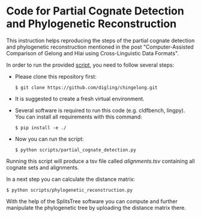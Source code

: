 # Code for Partial Cognate Detection and Phylogenetic Reconstruction

This instruction helps reproducing the steps of the partial cognate detection and phylogenetic reconstruction mentioned in the post "Computer-Assisted Comparison of Gelong and Hlai using Cross-Linguistic Data Formats".

In order to run the provided [script](https://github.com/digling/chingelong/blob/main/scripts/partial_cognate_detection.py), you need to follow several steps:
- Please clone this repository first:

	```$ git clone https://github.com/digling/chingelong.git```

- It is suggested to create a fresh virtual environment.
- Several software is required to run this code (e.g. cldfbench, lingpy). You can install all requirements with this command: 

	```$ pip install -e ./```

- Now you can run the script:

	```$ python scripts/partial_cognate_detection.py```

Running this script will produce a tsv file called *alignments.tsv* containing all cognate sets and alignments.

In a next step you can calculate the distance matrix:

```$ python scripts/phylogenetic_reconstruction.py```
  
With the help of the SplitsTree software you can compute and further manipulate the phylogenetic tree by uploading the distance matrix there.
